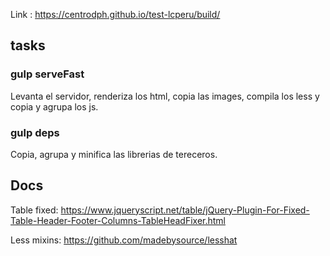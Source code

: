 Link : https://centrodph.github.io/test-lcperu/build/

## tasks

### gulp serveFast

Levanta el servidor, renderiza los html, copia las images, compila los less y copia y agrupa los js.

### gulp deps

Copia, agrupa y minifica las librerias de tereceros.

## Docs

Table fixed:
https://www.jqueryscript.net/table/jQuery-Plugin-For-Fixed-Table-Header-Footer-Columns-TableHeadFixer.html

Less mixins:
https://github.com/madebysource/lesshat
